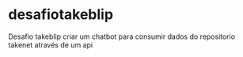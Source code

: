 # desafiotakeblip
Desafio takeblip criar um chatbot para consumir dados do repositorio takenet através de um api
